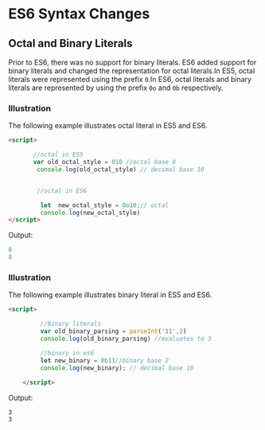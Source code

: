 # ES6 Syntax Changes

## Octal and  Binary Literals

Prior to ES6, there was no support for binary literals. ES6 added support for binary literals and changed the representation for octal literals.In ES5, octal literals were represented using the prefix `0`.In ES6, octal literals and binary literals are represented by using the prefix `0o` and `0b` respectively.

### Illustration
The following example illustrates octal literal in ES5 and ES6.
```html
<script>

       //octal in ES5
       var old_octal_style = 010 //octal base 8
        console.log(old_octal_style) // decimal base 10


        //octal in ES6

         let  new_octal_style = 0o10;// octal
         console.log(new_octal_style)
</script>

```

Output: 

```js
8
8

```


### Illustration
The following example illustrates binary literal in ES5 and ES6.

```html
<script>

         //Binary literals
         var old_binary_parsing = parseInt('11',2)
         console.log(old_binary_parsing) //evaluates to 3

         //binary in es6
         let new_binary = 0b11//binary base 2
         console.log(new_binary); // decimal base 10
 
    </script>

```

Output: 

```
3
3
```
